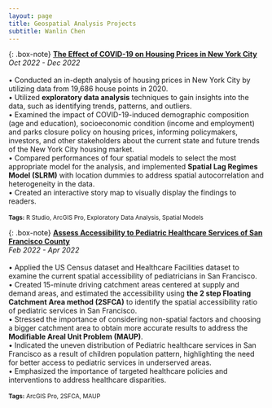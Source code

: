 ```yaml
---
layout: page
title: Geospatial Analysis Projects
subtitle: Wanlin Chen
---
```

  
{: .box-note}
**[The Effect of COVID-19 on Housing Prices in New York City](https://storymaps.arcgis.com/stories/8ae61f1122aa46c1b210ec9923f5656b)**  
*Oct 2022 - Dec 2022*
<br>
<br>
• Conducted an in-depth analysis of housing prices in New York City by utilizing data from 19,686 house points in 2020.  
• Utilized **exploratory data analysis** techniques to gain insights into the data, such as identifying trends, patterns, and outliers.  
• Examined the impact of COVID-19-induced demographic composition (age and education), socioeconomic condition (income and employment) and parks closure policy on housing prices, informing policymakers, investors, and other stakeholders about the current state and future trends of the New York City housing market.  
• Compared performances of four spatial models to select the most appropriate model for the analysis, and implemented **Spatial Lag Regimes Model (SLRM)** with location dummies to address spatial autocorrelation and heterogeneity in the data.  
• Created an interactive story map to visually display the findings to readers.
<br>
<br>
<small>**Tags:** R Studio, ArcGIS Pro, Exploratory Data Analysis, Spatial Models</small>  
    
    
  
{: .box-note}
**[Assess Accessibility to Pediatric Healthcare Services of San Francisco County](https://markdowntutorial.com/)**    
*Feb 2022 - Apr 2022*
<br>
<br>
• Applied the US Census dataset and Healthcare Facilities dataset to examine the current spatial accessibility of pediatricians in San Francisco.  
• Created 15-minute driving catchment areas centered at supply and demand areas, and estimated the accessibility using **the 2 step Floating Catchment Area method (2SFCA)** to identify the spatial accessibility ratio of pediatric services in San Francisco.  
• Stressed the importance of considering non-spatial factors and choosing a bigger catchment area to obtain more accurate results to address the **Modifiable Areal Unit Problem (MAUP)**.  
• Indicated the uneven distribution of Pediatric healthcare services in San Francisco as a result of children population pattern, highlighting the need for better access to pediatric services in underserved areas.  
• Emphasized the importance of targeted healthcare policies and interventions to address healthcare disparities.
<br>
<br>
<small>**Tags:** ArcGIS Pro, 2SFCA, MAUP<small>
